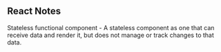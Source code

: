 ## React Notes

Stateless functional component - A stateless component as one that can receive data and render it, but does not manage or track changes to that data. 

